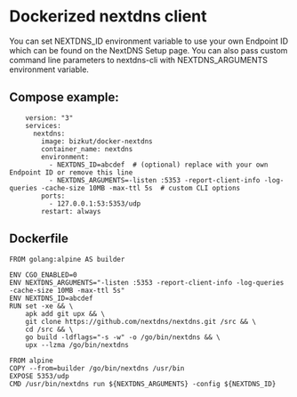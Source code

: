 # Dockerized nextdns client
You can set NEXTDNS_ID environment variable to use your own Endpoint ID which can be found on the NextDNS Setup page. You can also pass custom command line parameters to nextdns-cli with NEXTDNS_ARGUMENTS environment variable.

## Compose example:
```
    version: "3"
    services:
      nextdns:
        image: bizkut/docker-nextdns
        container_name: nextdns
        environment:
          - NEXTDNS_ID=abcdef  # (optional) replace with your own Endpoint ID or remove this line
          - NEXTDNS_ARGUMENTS=-listen :5353 -report-client-info -log-queries -cache-size 10MB -max-ttl 5s  # custom CLI options
        ports:
          - 127.0.0.1:53:5353/udp
        restart: always
```
## Dockerfile
```
FROM golang:alpine AS builder

ENV CGO_ENABLED=0
ENV NEXTDNS_ARGUMENTS="-listen :5353 -report-client-info -log-queries -cache-size 10MB -max-ttl 5s"
ENV NEXTDNS_ID=abcdef
RUN set -xe && \
    apk add git upx && \
    git clone https://github.com/nextdns/nextdns.git /src && \
    cd /src && \
    go build -ldflags="-s -w" -o /go/bin/nextdns && \
    upx --lzma /go/bin/nextdns

FROM alpine
COPY --from=builder /go/bin/nextdns /usr/bin
EXPOSE 5353/udp
CMD /usr/bin/nextdns run ${NEXTDNS_ARGUMENTS} -config ${NEXTDNS_ID}
```
